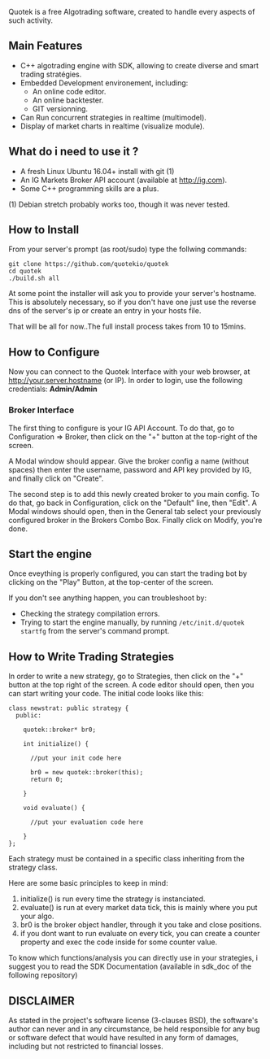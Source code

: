 Quotek is a free Algotrading software, created to handle every aspects of such activity. 


Main Features
-------------

  * C++ algotrading engine with SDK, allowing to create diverse and smart trading stratégies.
  * Embedded Development environement, including:
       * An online code editor.
       * An online backtester.
       * GIT versionning.
  * Can Run concurrent strategies in realtime (multimodel).
  * Display of market charts in realtime (visualize module).


What do i need to use it ?
--------------------------

  * A fresh Linux Ubuntu 16.04+ install with git (1)
  * An IG Markets Broker API account (available at http://ig.com).
  * Some C++ programming skills are a plus.

(1) Debian stretch probably works too, though it was never tested.

How to Install
--------------

From your server's prompt (as root/sudo) type the follwing commands:

```
git clone https://github.com/quotekio/quotek
cd quotek
./build.sh all
```

At some point the installer will ask you to provide your server's hostname. This is absolutely necessary, so if you don't have one just use the reverse dns of the server's ip or create an entry in your hosts file.

That will be all for now..The full install process takes from 10 to 15mins.

How to Configure
-----------------

Now you can connect to the Quotek Interface with your web browser, at http://your.server.hostname (or IP). 
In order to login, use the following credentials: **Admin/Admin**

### Broker Interface


The first thing to configure is your IG API Account. To do that, go to Configuration => Broker, then click on the "+" button at the top-right of the screen.

A Modal window should appear. Give the broker config a name (without spaces) then enter the username, password and API key provided by IG, and finally click on "Create".

The second step is to add this newly created broker to you main config. To do that, go back in Configuration, click on the "Default" line, then "Edit". A Modal windows should open, then in the General tab select your previously configured broker in the Brokers Combo Box. Finally click on Modify, you're done.


Start the engine
----------------

Once eveything is properly configured, you can start the trading bot by clicking on the "Play" Button, at the top-center of the screen. 

If you don't see anything happen, you can troubleshoot by:

  * Checking the strategy compilation errors.
  * Trying to start the engine manually, by running ```/etc/init.d/quotek startfg``` from the server's command prompt.


How to Write Trading Strategies
-------------------------------

In order to write a new strategy, go to Strategies, then click on the "+" button at the top right of the screen. A code editor should open, then you can start writing your code. The initial code looks like this:

```
class newstrat: public strategy {
  public:

    quotek::broker* br0;
                  
    int initialize() {

      //put your init code here

      br0 = new quotek::broker(this);
      return 0;

    }

    void evaluate() {

      //put your evaluation code here

    }
};
```

Each strategy must be contained in a specific class inheriting from the strategy class. 

Here are some basic principles to keep in mind:

  1. initialize() is run every time the strategy is instanciated.
  2. evaluate() is run at every market data tick, this is mainly where you put your algo. 
  3. br0 is the broker object handler, through it you take and close positions.
  4. if you dont want to run evaluate on every tick, you can create a counter property and exec the code inside for some counter value.

To know which functions/analysis you can directly use in your strategies, i suggest you to read the SDK Documentation (available in sdk_doc of the following repository)


DISCLAIMER
----------

As stated in the project's software license (3-clauses BSD), the software's author can never and in any circumstance, be held responsible for any bug or software defect that would have resulted in any form of damages, including but not restricted to financial losses.


